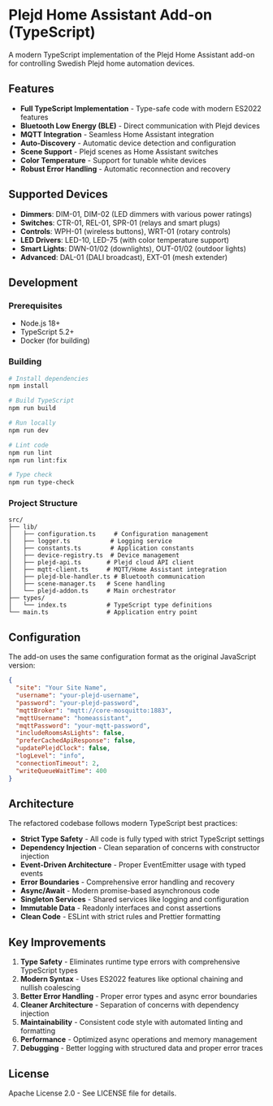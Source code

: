 # Plejd Home Assistant Add-on (TypeScript)

A modern TypeScript implementation of the Plejd Home Assistant add-on for controlling Swedish Plejd home automation devices.

## Features

- **Full TypeScript Implementation** - Type-safe code with modern ES2022 features
- **Bluetooth Low Energy (BLE)** - Direct communication with Plejd devices
- **MQTT Integration** - Seamless Home Assistant integration
- **Auto-Discovery** - Automatic device detection and configuration
- **Scene Support** - Plejd scenes as Home Assistant switches
- **Color Temperature** - Support for tunable white devices
- **Robust Error Handling** - Automatic reconnection and recovery

## Supported Devices

- **Dimmers**: DIM-01, DIM-02 (LED dimmers with various power ratings)
- **Switches**: CTR-01, REL-01, SPR-01 (relays and smart plugs)
- **Controls**: WPH-01 (wireless buttons), WRT-01 (rotary controls)
- **LED Drivers**: LED-10, LED-75 (with color temperature support)
- **Smart Lights**: DWN-01/02 (downlights), OUT-01/02 (outdoor lights)
- **Advanced**: DAL-01 (DALI broadcast), EXT-01 (mesh extender)

## Development

### Prerequisites

- Node.js 18+
- TypeScript 5.2+
- Docker (for building)

### Building

```bash
# Install dependencies
npm install

# Build TypeScript
npm run build

# Run locally
npm run dev

# Lint code
npm run lint
npm run lint:fix

# Type check
npm run type-check
```

### Project Structure

```
src/
├── lib/
│   ├── configuration.ts     # Configuration management
│   ├── logger.ts           # Logging service
│   ├── constants.ts        # Application constants
│   ├── device-registry.ts  # Device management
│   ├── plejd-api.ts       # Plejd cloud API client
│   ├── mqtt-client.ts     # MQTT/Home Assistant integration
│   ├── plejd-ble-handler.ts # Bluetooth communication
│   ├── scene-manager.ts   # Scene handling
│   └── plejd-addon.ts     # Main orchestrator
├── types/
│   └── index.ts           # TypeScript type definitions
└── main.ts                # Application entry point
```

## Configuration

The add-on uses the same configuration format as the original JavaScript version:

```json
{
  "site": "Your Site Name",
  "username": "your-plejd-username",
  "password": "your-plejd-password",
  "mqttBroker": "mqtt://core-mosquitto:1883",
  "mqttUsername": "homeassistant",
  "mqttPassword": "your-mqtt-password",
  "includeRoomsAsLights": false,
  "preferCachedApiResponse": false,
  "updatePlejdClock": false,
  "logLevel": "info",
  "connectionTimeout": 2,
  "writeQueueWaitTime": 400
}
```

## Architecture

The refactored codebase follows modern TypeScript best practices:

- **Strict Type Safety** - All code is fully typed with strict TypeScript settings
- **Dependency Injection** - Clean separation of concerns with constructor injection
- **Event-Driven Architecture** - Proper EventEmitter usage with typed events
- **Error Boundaries** - Comprehensive error handling and recovery
- **Async/Await** - Modern promise-based asynchronous code
- **Singleton Services** - Shared services like logging and configuration
- **Immutable Data** - Readonly interfaces and const assertions
- **Clean Code** - ESLint with strict rules and Prettier formatting

## Key Improvements

1. **Type Safety** - Eliminates runtime type errors with comprehensive TypeScript types
2. **Modern Syntax** - Uses ES2022 features like optional chaining and nullish coalescing
3. **Better Error Handling** - Proper error types and async error boundaries
4. **Cleaner Architecture** - Separation of concerns with dependency injection
5. **Maintainability** - Consistent code style with automated linting and formatting
6. **Performance** - Optimized async operations and memory management
7. **Debugging** - Better logging with structured data and proper error traces

## License

Apache License 2.0 - See LICENSE file for details.